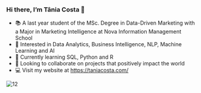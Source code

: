 ### Hi there, I’m Tânia Costa 👋
- 📚 A last year student of the MSc. Degree in Data-Driven Marketing with a Major in Marketing Intelligence at Nova Information Management School
- 👀 Interested in Data Analytics, Business Intelligence, NLP, Machine Learning and AI 
- 🌱 Currently learning SQL, Python and R
- 💞️ Looking to collaborate on projects that positively impact the world
- 💻 Visit my website at https://taniacosta.com/


![12](https://user-images.githubusercontent.com/108087161/175361943-be1ff662-9cae-44c6-a499-f08c8d33f150.png)

<!---
<a href="URL_REDIRECT" target="blank"><img align="center" src= https://user-images.githubusercontent.com/108087161/175361943-be1ff662-9cae-44c6-a499-f08c8d33f150.png height="100" /></a> --->





<!--
**Tanigcosta/Tanigcosta** is a ✨ _special_ ✨ repository because its `README.md` (this file) appears on your GitHub profile.

Here are some ideas to get you started:

- 🔭 I’m currently working on ...
- 🌱 I’m currently learning ...
- 👯 I’m looking to collaborate on ...
- 🤔 I’m looking for help with ...
- 💬 Ask me about ...
- 📫 How to reach me: ...
- 😄 Pronouns: ...
- ⚡ Fun fact: ...
-->
